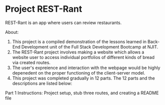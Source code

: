 # Project REST-Rant

REST-Rant is an app where users can review restaurants.


About: 
1. This project is a compiled demonstration of the lessons learned in Back-End Development unit of the Full Stack Development Bootcamp at NJIT.
2. The REST-Rant project involves making a website which allows a website user to access individual portfolios of different kinds of bread via created routes. 
3. The user's expreience and interaction with the webpage would be highly depenedent on the proper functioning of the client-server model. 
4. This project was completed gradually in 12 parts. The 12 parts and the descriptions are listed below:

Part 1 Instructions:
Project setup, stub three routes, and creating a README file